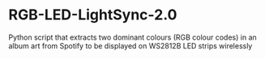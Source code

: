 # RGB-LED-LightSync-2.0
Python script that extracts two dominant colours (RGB colour codes) in an album art from Spotify to be displayed on WS2812B LED strips wirelessly
